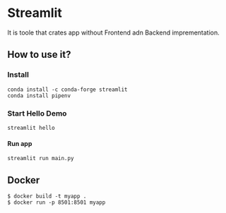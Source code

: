 # Streamlit
It is toole that crates app without Frontend adn Backend imprementation.

## How to use it?

### Install
```
conda install -c conda-forge streamlit
conda install pipenv
```

### Start Hello Demo

```
streamlit hello
```

#### Run app

```
streamlit run main.py
```

## Docker

```
$ docker build -t myapp .
$ docker run -p 8501:8501 myapp
```
